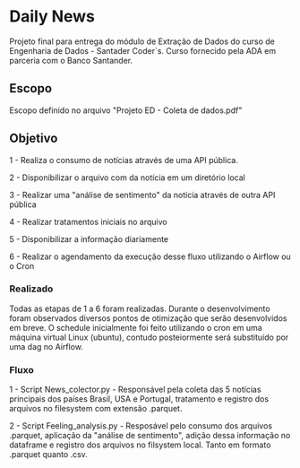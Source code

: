 # Daily News

Projeto final para entrega do módulo de Extração de Dados do curso de Engenharia de Dados - Santader Coder`s.
Curso fornecido pela ADA em parceria com o Banco Santander.

## Escopo

Escopo definido no arquivo "Projeto ED - Coleta de dados.pdf"

## Objetivo

1 - Realiza o consumo de notícias através de uma API pública.

2 - Disponibilizar o arquivo com da notícia em um diretório local

3 - Realizar uma "análise de sentimento" da notícia através de outra API pública

4 - Realizar tratamentos iniciais no arquivo

5 - Disponibilizar a informação diariamente

6 - Realizar o agendamento da execução desse fluxo utilizando o Airflow ou o Cron

### Realizado

Todas as etapas de 1 a 6 foram realizadas.
Durante o desenvolvimento foram observados diversos pontos de otimização que serão desenvolvidos em breve.
O schedule inicialmente foi feito utilizando o cron em uma máquina virtual Linux (ubuntu), contudo posteiormente será substituído por uma dag no Airflow.

### Fluxo
1 - Script News_colector.py - Responsável pela coleta das 5 notícias principais dos países Brasil, USA e Portugal, tratamento e registro dos arquivos no filesystem com extensão .parquet.

2 - Script Feeling_analysis.py - Resposável pelo consumo dos arquivos .parquet, aplicação da "análise de sentimento", adição dessa informação no dataframe e registro dos arquivos no filsystem local. Tanto em formato .parquet quanto .csv.
